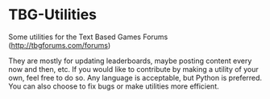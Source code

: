 # TBG-Utilities
Some utilities for the Text Based Games Forums (http://tbgforums.com/forums)

They are mostly for updating leaderboards, maybe posting content every now and then, etc.
If you would like to contribute by making a utility of your own, feel free to do so. Any language is acceptable, but Python is preferred. You can also choose to fix bugs or make utilities more efficient.
